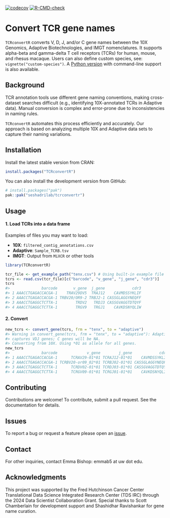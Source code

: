 
<!-- badges: start -->

[![codecov](https://codecov.io/gh/seshadrilab/tcrconvertr/graph/badge.svg?token=JVURVQO10D)](https://app.codecov.io/gh/seshadrilab/tcrconvertr)
[![R-CMD-check](https://github.com/seshadrilab/tcrconvertr/actions/workflows/R-CMD-check.yaml/badge.svg)](https://github.com/seshadrilab/tcrconvertr/actions/workflows/R-CMD-check.yaml)
<!-- badges: end -->

# Convert TCR gene names

`TCRconvertR` converts V, D, J, and/or C gene names between the 10X
Genomics, Adaptive Biotechnologies, and IMGT nomenclatures. It supports
alpha-beta and gamma-delta T cell receptors (TCRs) for human, mouse, and
rhesus macaque. Users can also define custom species, see:
`vignette("custom-species")`. A [Python
version](https://github.com/seshadrilab/tcrconvert) with command-line
support is also available.

## Background

TCR annotation tools use different gene naming conventions, making
cross-dataset searches difficult (e.g., identifying 10X-annotated TCRs
in Adaptive data). Manual conversion is complex and error-prone due to
inconsistencies in naming rules.

`TCRconvertR` automates this process efficiently and accurately. Our
approach is based on analyzing multiple 10X and Adaptive data sets to
capture their naming variations.

## Installation

Install the latest stable version from CRAN:

```r
install.packages("TCRconvertR")
```

You can also install the development version from GitHub:

```r
# install.packages("pak")
pak::pak("seshadrilab/tcrconvertr")
```

## Usage

#### 1. Load TCRs into a data frame

Examples of files you may want to load:

- **10X**: `filtered_contig_annotations.csv`
- **Adaptive**: `Sample_TCRB.tsv`
- **IMGT**: Output from `MiXCR` or other tools

``` r
library(TCRconvertR)

tcr_file <- get_example_path("tenx.csv") # Using built-in example file
tcrs <- read.csv(tcr_file)[c("barcode", "v_gene", "j_gene", "cdr3")]
tcrs
#>              barcode       v_gene  j_gene            cdr3
#> 1 AAACCTGAGACCACGA-1    TRAV29DV5  TRAJ12    CAVMDSSYKLIF
#> 2 AAACCTGAGACCACGA-1 TRBV20/OR9-2 TRBJ2-1 CASSGLAGGYNEQFF
#> 3 AAACCTGAGGCTCTTA-1        TRDV2   TRDJ3 CASSGVAGGTDTQYF
#> 4 AAACCTGAGGCTCTTA-1        TRGV9   TRGJ1    CAVKDSNYQLIW
```

#### 2. Convert

``` r
new_tcrs <- convert_gene(tcrs, frm = "tenx", to = "adaptive")
#> Warning in convert_gene(tcrs, frm = "tenx", to = "adaptive"): Adaptive only
#> captures VDJ genes; C genes will be NA.
#> Converting from 10X. Using *01 as allele for all genes.
new_tcrs
#>              barcode             v_gene        j_gene            cdr3
#> 1 AAACCTGAGACCACGA-1      TCRAV29-01*01 TCRAJ12-01*01    CAVMDSSYKLIF
#> 2 AAACCTGAGACCACGA-1 TCRBV20-or09_02*01 TCRBJ02-01*01 CASSGLAGGYNEQFF
#> 3 AAACCTGAGGCTCTTA-1      TCRDV02-01*01 TCRDJ03-01*01 CASSGVAGGTDTQYF
#> 4 AAACCTGAGGCTCTTA-1      TCRGV09-01*01 TCRGJ01-01*01    CAVKDSNYQLIW
```

## Contributing

Contributions are welcome! To contribute, submit a pull request. See the
documentation for details.

## Issues

To report a bug or request a feature please open an
[issue](https://github.com/seshadrilab/tcrconvertr/issues).

## Contact

For other inquiries, contact Emma Bishop: emmab5 at uw dot edu.

## Acknowledgments

This project was supported by the Fred Hutchinson Cancer Center
Translational Data Science Integrated Research Center (TDS IRC) through
the 2024 Data Scientist Collaboration Grant. Special thanks to Scott
Chamberlain for development support and Shashidhar Ravishankar for gene
name curation.
